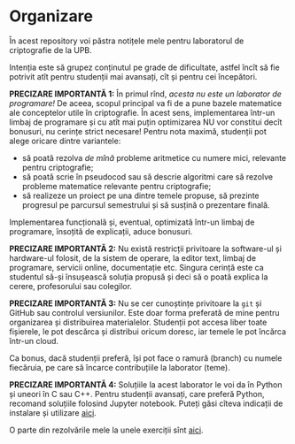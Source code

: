 # Organizare

În acest repository voi păstra notițele mele pentru laboratorul de criptografie de la UPB.

Intenția este să grupez conținutul pe grade de dificultate, astfel încît să fie potrivit atît pentru studenții mai avansați, cît și pentru cei începători.

**PRECIZARE IMPORTANTĂ 1:** În primul rînd, _acesta nu este un laborator de programare!_ De aceea, scopul principal va fi de a pune bazele matematice ale conceptelor utile în criptografie. În acest sens, implementarea într-un limbaj de programare și cu atît mai puțin optimizarea NU vor constitui decît bonusuri, nu cerințe strict necesare! Pentru nota maximă, studenții pot alege oricare dintre variantele:

* să poată rezolva _de mînă_ probleme aritmetice cu numere mici, relevante pentru criptografie;
* să poată scrie în pseudocod sau să descrie algoritmi care să rezolve probleme matematice relevante pentru criptografie;
* să realizeze un proiect pe una dintre temele propuse, să prezinte progresul pe parcursul semestrului și să susțină o prezentare finală.

Implementarea funcțională și, eventual, optimizată într-un limbaj de programare, însoțită de explicații, aduce bonusuri.

**PRECIZARE IMPORTANTĂ 2:** Nu există restricții privitoare la software-ul și hardware-ul folosit, de la sistem de operare, la editor text, limbaj de programare, servicii online, documentație etc. Singura cerință este ca studentul să-și însușească soluția propusă și deci să o poată explica la cerere, profesorului sau colegilor.

**PRECIZARE IMPORTANTĂ 3:** Nu se cer cunoștințe privitoare la `git` și GitHub sau controlul versiunilor. Este doar forma preferată de mine pentru organizarea și distribuirea materialelor. Studenții pot accesa liber toate fișierele, le pot descărca și distribui oricum doresc, iar temele le pot încărca într-un cloud.

Ca bonus, dacă studenții preferă, își pot face o ramură (branch) cu numele fiecăruia, pe care să încarce contribuțiile la laborator (teme).

**PRECIZARE IMPORTANTĂ 4:** Soluțiile la acest laborator le voi da în Python și uneori în C sau C++.
Pentru studenții avansați, care preferă Python, recomand soluțiile folosind Jupyter notebook.
Puteți găsi cîteva indicații de instalare și utilizare 
[aici](https://github.com/adimanea/fsa-softmat/blob/main/python/2-proglit.md).

O parte din rezolvările mele la unele exerciții sînt [aici](https://github.com/adimanea/criptografie-upb/tree/main/cod).
